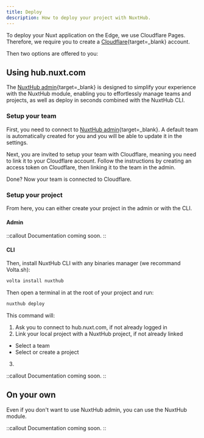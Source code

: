 ```yaml
---
title: Deploy
description: How to deploy your project with NuxtHub.
---
```


To deploy your Nuxt application on the Edge, we use Cloudflare Pages. Therefore, we require you to create a [Cloudflare](https://www.cloudflare.com/){target=_blank} account.

Then two options are offered to you:

## Using hub.nuxt.com

The [NuxtHub admin](https://hub.nuxt.com){target=_blank} is designed to simplify your experience with the NuxtHub module, enabling you to effortlessly manage teams and projects, as well as deploy in seconds combined with the NuxtHub CLI.

### Setup your team

First, you need to connect to [NuxtHub admin](https://hub.nuxt.com){target=_blank}. A default team is automatically created for you and you will be able to update it in the settings.

Next, you are invited to setup your team with Cloudflare, meaning you need to link it to your Cloudflare account. Follow the instructions by creating an access token on Cloudflare, then linking it to the team in the admin.

Done? Now your team is connected to Cloudflare.

### Setup your project

From here, you can either create your project in the admin or with the CLI.

#### Admin

::callout
Documentation coming soon.
::

<!-- TODO -->

#### CLI

Then, install NuxtHub CLI with any binaries manager (we recommand Volta.sh):

```bash
volta install nuxthub
```

Then open a terminal in at the root of your project and run:

```bash
nuxthub deploy
```

This command will:

1. Ask you to connect to hub.nuxt.com, if not already logged in
2. Link your local project with a NuxtHub project, if not already linked
  - Select a team
  - Select or create a project
3.

::callout
Documentation coming soon.
::

<!-- TODO -->

## On your own

Even if you don't want to use NuxtHub admin, you can use the NuxtHub module.

::callout
Documentation coming soon.
::

<!-- TODO -->
